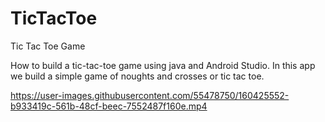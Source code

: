 # TicTacToe
Tic Tac Toe Game


How to build a tic-tac-toe game using java and Android Studio. In this app we build a simple game of noughts and crosses or tic tac toe.

https://user-images.githubusercontent.com/55478750/160425552-b933419c-561b-48cf-beec-7552487f160e.mp4

